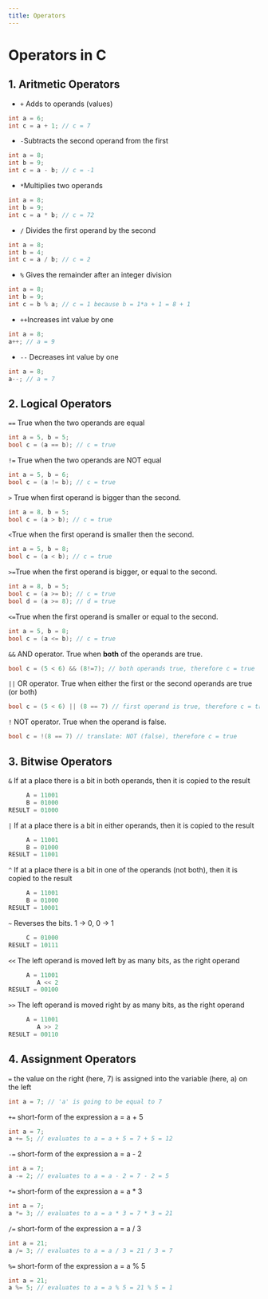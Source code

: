```yaml
---
title: Operators
---
```

# Operators in C

## 1. Aritmetic Operators
- `+` Adds to operands (values) 
```C
int a = 6;
int c = a + 1; // c = 7
```
- `-`Subtracts the second operand from the first
```C
int a = 8;
int b = 9;
int c = a - b; // c = -1
```
- `*`Multiplies two operands
```C
int a = 8;
int b = 9;
int c = a * b; // c = 72
```
- `/` Divides the first operand by the second
```C
int a = 8;
int b = 4;
int c = a / b; // c = 2
```
- `%` Gives the remainder after an integer division
```C
int a = 8;
int b = 9;
int c = b % a; // c = 1 because b = 1*a + 1 = 8 + 1
```
- `++`Increases int value by one
```C
int a = 8;
a++; // a = 9
```
- `--` Decreases int value by one
```C
int a = 8;
a--; // a = 7
```
## 2. Logical Operators

`==` True when the two operands are equal
```C
int a = 5, b = 5;
bool c = (a == b); // c = true
```
`!=` True when the two operands are NOT equal
```C
int a = 5, b = 6;
bool c = (a != b); // c = true
```
`>` True when first operand is bigger than the second.
```C
int a = 8, b = 5;
bool c = (a > b); // c = true
```
`<`True when the first operand is smaller then the second.
```C
int a = 5, b = 8;
bool c = (a < b); // c = true
```
`>=`True when the first operand is bigger, or equal to the second.
```C
int a = 8, b = 5;
bool c = (a >= b); // c = true
bool d = (a >= 8); // d = true
```
`<=`True when the first operand is smaller or equal to the second.
```C
int a = 5, b = 8;
bool c = (a <= b); // c = true
```
`&&` AND operator. True when **both** of the operands are true.
```C
bool c = (5 < 6) && (8!=7); // both operands true, therefore c = true
```
`||` OR operator. True when either the first or the second operands are true (or both)
```C
bool c = (5 < 6) || (8 == 7) // first operand is true, therefore c = true
```
`!` NOT operator. True when the operand is false. 
```C
bool c = !(8 == 7) // translate: NOT (false), therefore c = true
```

## 3. Bitwise Operators

`&` If at a place there is a bit in both operands, then it is copied to the result
```C
     A = 11001
     B = 01000
RESULT = 01000
```
`|` If at a place there is a bit in either operands, then it is copied to the result
```C
     A = 11001
     B = 01000
RESULT = 11001
```
`^` If at a place there is a bit in one of the operands (not both), then it is copied to the result
```C
     A = 11001
     B = 01000
RESULT = 10001
```
`~` Reverses the bits. 1 -> 0, 0 -> 1
```C
     C = 01000
RESULT = 10111
```
`<<` The left operand is moved left by as many bits, as the right operand
```C
     A = 11001
        A << 2
RESULT = 00100
```
`>>` The left operand is moved right by as many bits, as the right operand
```C
     A = 11001
        A >> 2
RESULT = 00110
```

## 4. Assignment Operators
`=` the value on the right (here, 7) is assigned into the variable (here, a) on the left
```C
int a = 7; // 'a' is going to be equal to 7
```
`+=` short-form of the expression a = a + 5 
```C
int a = 7;
a += 5; // evaluates to a = a + 5 = 7 + 5 = 12
```
`-=` short-form of the expression a = a - 2  
```C
int a = 7;
a -= 2; // evaluates to a = a - 2 = 7 - 2 = 5
```
`*=` short-form of the expression a = a * 3 
```C
int a = 7;
a *= 3; // evaluates to a = a * 3 = 7 * 3 = 21
```
`/=` short-form of the expression a = a / 3 
```C
int a = 21;
a /= 3; // evaluates to a = a / 3 = 21 / 3 = 7
```
`%=` short-form of the expression a = a % 5 
```C
int a = 21;
a %= 5; // evaluates to a = a % 5 = 21 % 5 = 1
```
